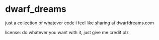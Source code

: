# dwarf_dreams
just a collection of whatever code i feel like sharing at dwarfdreams.com

license: do whatever you want with it, just give me credit plz
